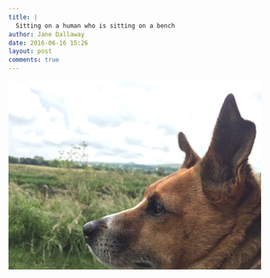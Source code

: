 ```yaml
---
title: |
  Sitting on a human who is sitting on a bench
author: Jane Dallaway
date: 2016-06-16 15:26
layout: post
comments: true
---
```


<div><a href="/media/tp_IMG_9443.JPG"><img src="/media/tp_thumb_IMG_9443.JPG" width="500" height="375"/></a></div>



  

      